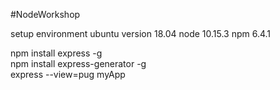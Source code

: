#NodeWorkshop

setup environment 
  ubuntu version 18.04
  node 10.15.3
  npm 6.4.1
  
  
  npm install express -g<br>
  npm install express-generator -g <br>
  express --view=pug myApp
  

